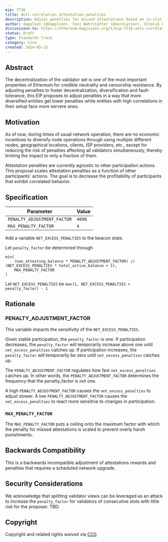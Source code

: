 ```yaml
---
eip: 7716
title: Anti-correlation attestation penalties
description: Adjust penalties for missed attestations based on in-slot correlation of missed attestation
author: dapplion (@dapplion), Toni Wahrstätter (@nerolation), Vitalik Buterin (@vbuterin)
discussions-to: https://ethereum-magicians.org/t/eip-7716-anti-correlation-attestation-penalties/20137
status: Draft
type: Standards Track
category: Core
created: 2024-05-25
---
```



## Abstract

The decentralization of the validator set is one of the most important properties of Ethereum for credible neutrality and censorship resistance. By adjusting penalties to foster decentralization, diversification and fault-tolerance, this EIP proposes to adjust penalties in a way that more diversified entities get lower penalties while entities with high correlations in their setup face more servere ones.


## Motivation

As of now, during times of usual network operation, there are no economic incentives to diversify node operations through using multiple different nodes, geographical locations, clients, ISP providers, etc., except for reducing the risk of penalties affecting all validators simultaneously, thereby limiting the impact to only a fraction of them. 

Attestation penalties are currently agnostic to other participation actions. This proposal scales attestation penalties as a function of other participants' actions. The goal is to decrease the profitability of participants that exhibit correlated behavior.



## Specification

| Parameter | Value |
| - | - |
| `PENALTY_ADJUSTMENT_FACTOR`    |  `4096` |
| `MAX_PENALTY_FACTOR`    |  `4` |


Add a variable `NET_EXCESS_PENALTIES` to the beacon state.

Let `penalty_factor` be determined through 
```
min(
    (non_attesting_balance * PENALTY_ADJUSTMENT_FACTOR) // (NET_EXCESS_PENALTIES * total_active_balance + 1), 
    MAX_PENALTY_FACTOR
)
```

Let `NET_EXCESS_PENALTIES` be `max(1, NET_EXCESS_PENALTIES + penalty_factor) - 1`



## Rationale

### PENALTY_ADJUSTMENT_FACTOR

This variable impacts the sensitivity of the `NET_EXCESS_PENALTIES`.

Given stable participation, the `penalty_factor` is one.
If participation decreases, the `penalty_factor` will temporarily increase above one until `net_excess_penalties` catches up.
If participation increases, the `penalty_factor` will temporarily be zero until `net_excess_penalties` catches up.

The `PENALTY_ADJUSTMENT_FACTOR` regulates how fast `net_excess_penalties` catches up.
In other words, the `PENALTY_ADJUSTMENT_FACTOR` determines the frequency that the penalty_factor is not one.

A high `PENALTY_ADJUSTMENT_FACTOR` causes the `net_excess_penalties` to adjust slower.
A low `PENALTY_ADJUSTMENT_FACTOR` causes the `net_excess_penalties` to react more sensitive to changes in participation.


### `MAX_PENALTY_FACTOR`

The `MAX_PENALTY_FACTOR` puts a ceiling onto the maximum factor with which the penalty for missed attestations is scaled to prevent overly harsh punishments.


## Backwards Compatibility

This is a backwards incompatible adjustment of attestations rewards and penalties that requires a scheduled network upgrade.


## Security Considerations

We acknowledge that splitting validator views can be leveraged as an attack to increase the `penalty_factor` for validators of consecutive slots with little risk for the proposer. 
TBD.

## Copyright

Copyright and related rights waived via [CC0](../LICENSE.md).

